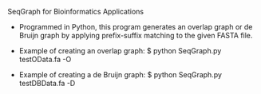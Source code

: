 SeqGraph for Bioinformatics Applications

- Programmed in Python, this program generates an overlap graph or de Bruijn graph by applying prefix-suffix matching to the given FASTA file.

- Example of creating an overlap graph: $ python SeqGraph.py testOData.fa -O 

- Example of creating a de Bruijn graph: $ python SeqGraph.py testDBData.fa -D


